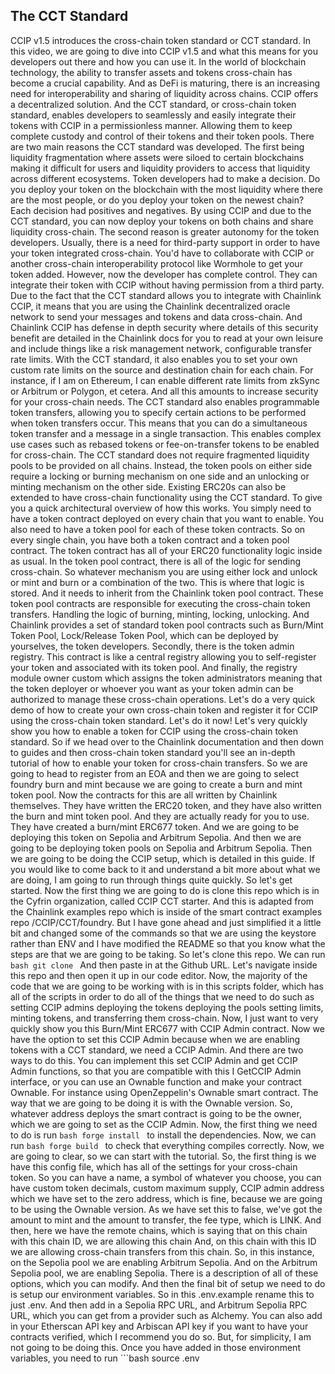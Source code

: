## The CCT Standard

CCIP v1.5 introduces the cross-chain token standard or CCT standard. In this video, we are going to dive into CCIP v1.5 and what this means for you developers out there and how you can use it. In the world of blockchain technology, the ability to transfer assets and tokens cross-chain has become a crucial capability. And as DeFi is maturing, there is an increasing need for interoperability and sharing of liquidity across chains. CCIP offers a decentralized solution. And the CCT standard, or cross-chain token standard, enables developers to seamlessly and easily integrate their tokens with CCIP in a permissionless manner. Allowing them to keep complete custody and control of their tokens and their token pools. There are two main reasons the CCT standard was developed. The first being liquidity fragmentation where assets were siloed to certain blockchains making it difficult for users and liquidity providers to access that liquidity across different ecosystems. Token developers had to make a decision. Do you deploy your token on the blockchain with the most liquidity where there are the most people, or do you deploy your token on the newest chain? Each decision had positives and negatives. By using CCIP and due to the CCT standard, you can now deploy your tokens on both chains and share liquidity cross-chain. The second reason is greater autonomy for the token developers. Usually, there is a need for third-party support in order to have your token integrated cross-chain. You'd have to collaborate with CCIP or another cross-chain interoperability protocol like Wormhole to get your token added. However, now the developer has complete control. They can integrate their token with CCIP without having permission from a third party. Due to the fact that the CCT standard allows you to integrate with Chainlink CCIP, it means that you are using the Chainlink decentralized oracle network to send your messages and tokens and data cross-chain. And Chainlink CCIP has defense in depth security where details of this security benefit are detailed in the Chainlink docs for you to read at your own leisure and include things like a risk management network, configurable transfer rate limits. With the CCT standard, it also enables you to set your own custom rate limits on the source and destination chain for each chain. For instance, if I am on Ethereum, I can enable different rate limits from zkSync or Arbitrum or Polygon, et cetera. And all this amounts to increase security for your cross-chain needs. The CCT standard also enables programmable token transfers, allowing you to specify certain actions to be performed when token transfers occur. This means that you can do a simultaneous token transfer and a message in a single transaction. This enables complex use cases such as rebased tokens or fee-on-transfer tokens to be enabled for cross-chain. The CCT standard does not require fragmented liquidity pools to be provided on all chains. Instead, the token pools on either side require a locking or burning mechanism on one side and an unlocking or minting mechanism on the other side. Existing ERC20s can also be extended to have cross-chain functionality using the CCT standard. To give you a quick architectural overview of how this works. You simply need to have a token contract deployed on every chain that you want to enable. You also need to have a token pool for each of these token contracts. So on every single chain, you have both a token contract and a token pool contract. The token contract has all of your ERC20 functionality logic inside as usual. In the token pool contract, there is all of the logic for sending cross-chain. So whatever mechanism you are using either lock and unlock or mint and burn or a combination of the two. This is where that logic is stored. And it needs to inherit from the Chainlink token pool contract. These token pool contracts are responsible for executing the cross-chain token transfers. Handling the logic of burning, minting, locking, unlocking. And Chainlink provides a set of standard token pool contracts such as Burn/Mint Token Pool, Lock/Release Token Pool, which can be deployed by yourselves, the token developers. Secondly, there is the token admin registry. This contract is like a central registry allowing you to self-register your token and associated with its token pool. And finally, the registry module owner custom which assigns the token administrators meaning that the token deployer or whoever you want as your token admin can be authorized to manage these cross-chain operations. Let's do a very quick demo of how to create your own cross-chain token and register it for CCIP using the cross-chain token standard. Let's do it now! Let's very quickly show you how to enable a token for CCIP using the cross-chain token standard. So if we head over to the Chainlink documentation and then down to guides and then cross-chain token standard you'll see an in-depth tutorial of how to enable your token for cross-chain transfers. So we are going to head to register from an EOA and then we are going to select foundry burn and mint because we are going to create a burn and mint token pool. Now the contracts for this are all written by Chainlink themselves. They have written the ERC20 token, and they have also written the burn and mint token pool. And they are actually ready for you to use. They have created a burn/mint ERC677 token. And we are going to be deploying this token on Sepolia and Arbitrum Sepolia. And then we are going to be deploying token pools on Sepolia and Arbitrum Sepolia. Then we are going to be doing the CCIP setup, which is detailed in this guide. If you would like to come back to it and understand a bit more about what we are doing, I am going to run through things quite quickly. So let's get started. Now the first thing we are going to do is clone this repo which is in the Cyfrin organization, called CCIP CCT starter. And this is adapted from the Chainlink examples repo which is inside of the smart contract examples repo /CCIP/CCT/foundry. But I have gone ahead and just simplified it a little bit and changed some of the commands so that we are using the keystore rather than ENV and I have modified the README so that you know what the steps are that we are going to be taking. So let's clone this repo. We can run ```bash
git clone
``` And then paste in at the Github URL. Let's navigate inside this repo and then open it up in our code editor. Now, the majority of the code that we are going to be working with is in this scripts folder, which has all of the scripts in order to do all of the things that we need to do such as setting CCIP admins deploying the tokens deploying the pools setting limits, minting tokens, and transferring them cross-chain. Now, I just want to very quickly show you this Burn/Mint ERC677 with CCIP Admin contract. Now we have the option to set this CCIP Admin because when we are enabling tokens with a CCT standard, we need a CCIP Admin. And there are two ways to do this. You can implement this set CCIP Admin and get CCIP Admin functions, so that you are compatible with this I GetCCIP Admin interface, or you can use an Ownable function and make your contract Ownable. For instance using OpenZeppelin's Ownable smart contract. The way that we are going to be doing it is with the Ownable version. So, whatever address deploys the smart contract is going to be the owner, which we are going to set as the CCIP Admin. Now, the first thing we need to do is run ```bash
forge install
``` to install the dependencies. Now, we can run ```bash
forge build
``` to check that everything compiles correctly. Now, we are going to clear, so we can start with the tutorial. So, the first thing is we have this config file, which has all of the settings for your cross-chain token. So you can have a name, a symbol of whatever you choose, you can have custom token decimals, custom maximum supply, CCIP admin address which we have set to the zero address, which is fine, because we are going to be using the Ownable version. As we have set this to false, we've got the amount to mint and the amount to transfer, the fee type, which is LINK. And then, here we have the remote chains, which is saying that on this chain with this chain ID, we are allowing this chain And, on this chain with this ID we are allowing cross-chain transfers from this chain. So, in this instance, on the Sepolia pool we are enabling Arbitrum Sepolia. And on the Arbitrum Sepolia pool, we are enabling Sepolia. There is a description of all of these options, which you can modify. And then the final bit of setup we need to do is setup our environment variables. So in this .env.example rename this to just .env. And then add in a Sepolia RPC URL, and Arbitrum Sepolia RPC URL, which you can get from a provider such as Alchemy. You can also add in your Etherscan API key and Arbiscan API key if you want to have your contracts verified, which I recommend you do so. But, for simplicity, I am not going to be doing this. Once you have added in those environment variables, you need to run ```bash
source .env
``` to load the variables into your environment. And then, we can continue with the tutorial. So, the first thing we need to do is deploy the token contracts, first on Sepolia and then on Arbitrum Sepolia. In this script, we deploy the token pool and then we grant the mint and burn role for the token pool, on the token to allow them to mint and burn those tokens. So we can copy this command, paste it into our terminal. You'll need to add in your sender address and your keystore name. So we have now deployed our token on Sepolia by running the deploy token script. This script also saves the address to an output file in order to be able to read it. As you can see here, we've got the address which we deployed the token to. We granted the mint and burn role to ourselves, and we wrote the token address to the file /scripts/output/deployedToken in Ethereum Sepolia. So then when we deploy our token pool, it knows what the address is on Sepolia as well. So, let's do that again, but now on Arbitrum Sepolia. So, we can copy this command and then put in our address again and then the name of our account. We are going to be doing this a lot. I am not going to say this every time I modify it, but every single command, I am going to be modifying the account and then the sender address. So, we've now deployed our tokens on both Arbitrum and Sepolia. Let's deploy our Burn and Mint token pools, first on Sepolia And then, on Arbitrum Sepolia. Now, we need to claim the CCIP admin role. To claim the admin role, we are using Ownable as we have this owner function. So, we need to call the registry contract, which is the RegistryModuleOwnerCustom contract and call register admin via owner. If we had a CCIP Admin instead, we'd be calling register admin via get CCIP Admin and then in both instances, we pass the token address. Let's run the command to run this script, first on Sepolia and then on Arbitrum Sepolia. Then, we need to accept the CCIP admin role. In the accept admin role script, we call the token admin registry and the function we call is accept admin role, which again takes the token address. Let's run the command to run this script first on Sepolia and then on Arbitrum Sepolia. Then, we need to link the token pools with the associated token. In this set pool contract, we again call the token admin registry and we call the function set pool, which takes the token address and the pool address to link the token with the pool. First on Sepolia And then, on Arbitrum Sepolia. Then, we need to add the remote chain to the token pool to enable us to be able to send a cross-chain transfer. In this apply chain updates script, we first create a chain updates object, which is of type pool.chainUpdate, which takes the remote chain selector, the remote pool address, the remote token address, an outbound rate limit config for you to be able to set the capacity and rate for the outbound lane. And then an inbound rate limit config for the inbound lane. We then call the pool contract, and the function is apply chain updates, with any chain selectors that we want to remove which if we're adding chains will be just an empty array and then the chain updates object. So let's add the remote chain by running the apply chain updates script on Sepolia. Of course. Then on Arbitrum Sepolia. Then, we need to mint ourselves some tokens. This mint tokens script, purely just calls mint, on the token contract. Let's run the mint script on Sepolia. Then, we need to send our tokens from Sepolia to Arbitrum. This transfer tokens scripts sends a cross-chain message. It does this by creating this Client.EM2AnyMessage struct, called message, which has the receiver, any data you want to send cross-chains, the token and token amounts, the fee token that you would like to use either LINK or native and any extra arguments like a custom gas fee. We then approve the router to be able to spend our tokens. We also approve the router to be able to spend the fees. And then we call CCIP send on the router contract, by passing the destination chain selector and our message struct. So, let's run this transfer tokens script to send our tokens cross-chain. Then, we can grab the transaction hash, and head over to the CCIP explorer. Paste it in the explorer, then we see have an overview of our cross-chain transfer. We can see the source transaction hash, the status which is waiting for finality, the source chain which is Sepolia, and the destination, which is Arbitrum Sepolia. So, we'll have to wait for our cross-chain transfer to happen, while we wait for finality. But, we can also see the origin, who is it from, who is it going to and the amount of tokens. And as you can see, it has now succeeded. So we have successfully bridged our tokens or cross-chain transferred our tokens from Sepolia to Arbitrum Sepolia. Which means that we have also successfully created a cross-chain token enabled for CCIP using the CCT standard, which is super cool. And, as you can see it's really easy to do. So I encourage you to go and build your own tokens, and enable them for CCIP. And that's exactly how you can make your own token cross-chain! Amazing! Thank you so much for watching and I'll see you in the next one. Goodbye! 
